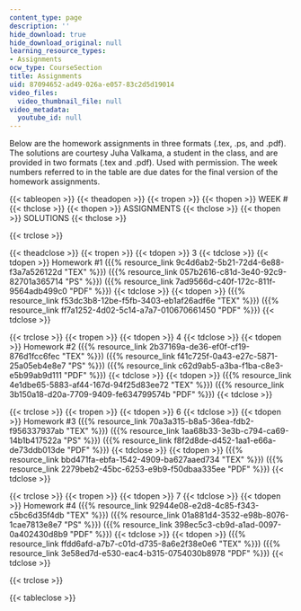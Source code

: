 ```yaml
---
content_type: page
description: ''
hide_download: true
hide_download_original: null
learning_resource_types:
- Assignments
ocw_type: CourseSection
title: Assignments
uid: 87094652-ad49-026a-e057-83c2d5d19014
video_files:
  video_thumbnail_file: null
video_metadata:
  youtube_id: null
---
```


Below are the homework assignments in three formats (.tex, .ps, and .pdf). The solutions are courtesy Juha Valkama, a student in the class, and are provided in two formats (.tex and .pdf). Used with permission. The week numbers referred to in the table are due dates for the final version of the homework assignments.

{{< tableopen >}}
{{< theadopen >}}
{{< tropen >}}
{{< thopen >}}
WEEK #
{{< thclose >}}
{{< thopen >}}
ASSIGNMENTS
{{< thclose >}}
{{< thopen >}}
SOLUTIONS
{{< thclose >}}

{{< trclose >}}

{{< theadclose >}}
{{< tropen >}}
{{< tdopen >}}
3
{{< tdclose >}}
{{< tdopen >}}
Homework #1 ({{% resource_link 9c4d6ab2-5b21-72d4-6e88-f3a7a526122d "TEX" %}}) ({{% resource_link 057b2616-c81d-3e40-92c9-82701a365714 "PS" %}}) ({{% resource_link 7ad9566d-c40f-172c-811f-9564adb499c0 "PDF" %}})
{{< tdclose >}}
{{< tdopen >}}
({{% resource_link f53dc3b8-12be-f5fb-3403-eb1af26adf6e "TEX" %}}) ({{% resource_link ff7a1252-4d02-5c14-a7a7-010670661450 "PDF" %}})
{{< tdclose >}}

{{< trclose >}}
{{< tropen >}}
{{< tdopen >}}
4
{{< tdclose >}}
{{< tdopen >}}
Homework #2 ({{% resource_link 2b37169a-de36-ef0f-cf19-876d1fcc6fec "TEX" %}}) ({{% resource_link f41c725f-0a43-e27c-5871-25a05eb4e8e7 "PS" %}}) ({{% resource_link c62d9ab5-a3ba-f1ba-c8e3-e5b99ab9d111 "PDF" %}})
{{< tdclose >}}
{{< tdopen >}}
({{% resource_link 4e1dbe65-5883-af44-167d-94f25d83ee72 "TEX" %}}) ({{% resource_link 3b150a18-d20a-7709-9409-fe634799574b "PDF" %}})
{{< tdclose >}}

{{< trclose >}}
{{< tropen >}}
{{< tdopen >}}
6
{{< tdclose >}}
{{< tdopen >}}
Homework #3 ({{% resource_link 70a3a315-b8a5-36ea-fdb2-f956337937ab "TEX" %}}) ({{% resource_link 1aa68b33-3e3b-c794-ca69-14b1b417522a "PS" %}}) ({{% resource_link f8f2d8de-d452-1aa1-e66a-de73ddb013de "PDF" %}})
{{< tdclose >}}
{{< tdopen >}}
({{% resource_link bbd471fa-ebfa-1542-4909-ba627aaed734 "TEX" %}}) ({{% resource_link 2279beb2-45bc-6253-e9b9-f50dbaa335ee "PDF" %}})
{{< tdclose >}}

{{< trclose >}}
{{< tropen >}}
{{< tdopen >}}
7
{{< tdclose >}}
{{< tdopen >}}
Homework #4 ({{% resource_link 92944e08-e2d8-4c85-f343-c5bc6d35f4db "TEX" %}}) ({{% resource_link 01a881d4-3532-e98b-8076-1cae7813e8e7 "PS" %}}) ({{% resource_link 398ec5c3-cb9d-a1ad-0097-0a402430d8b9 "PDF" %}})
{{< tdclose >}}
{{< tdopen >}}
({{% resource_link ffdd6afd-a7b7-c01d-d735-8a6e2f38e0e6 "TEX" %}}) ({{% resource_link 3e58ed7d-e530-eac4-b315-0754030b8978 "PDF" %}})
{{< tdclose >}}

{{< trclose >}}

{{< tableclose >}}